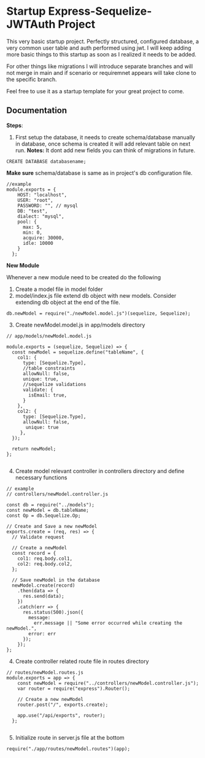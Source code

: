 
# Startup Express-Sequelize-JWTAuth Project

This very basic startup project. Perfectly structured, configured database, a very common user table and auth performed using jwt.
I will keep adding more basic things to this startup as soon as I realized it needs to be added.

For other things like migrations I will introduce separate branches and will not merge in main and if scenario or requiremnet appears will take clone to the specific branch.



Feel free to use it as a startup template for your great project to come.
## Documentation


**Steps**: 
1. First setup the database, it needs to create schema/database manually in database, once schema is created it will add relevant table on next run. 
**Notes:** It dont add new fields you can think of migrations in future.


```
CREATE DATABASE databasename; 
```
**Make sure** schema/database is same as in project's db configuration file.

```
//example
module.exports = {
    HOST: "localhost",
    USER: "root",
    PASSWORD: "", // mysql 
    DB: "test",
    dialect: "mysql",
    pool: {
      max: 5,
      min: 0,
      acquire: 30000,
      idle: 10000
    }
  };
```

**New Module**

Whenever a new module need to be created do the following
1. Create a model file in model folder
2. model/index.js file extend db object with new models. Consider extending db object at the end of the file.
```
db.newModel = require("./newModel.model.js")(sequelize, Sequelize);
```
3. Create newModel.model.js in app/models directory
```
// app/models/newModel.model.js

module.exports = (sequelize, Sequelize) => {
  const newModel = sequelize.define("tableName", {
    col1: {
      type: [Sequelize.Type],
      //table constraints
      allowNull: false,
      unique: true,
      //sequelize validations
      validate: {
        isEmail: true,
      }
    },
    col2: {
      type: [Sequelize.Type],
      allowNull: false,
       unique: true
     },
  });

  return newModel;
};


```
4. Create model relevant controller in controllers directory and define necessary functions
```
// example
// controllers/newModel.controller.js

const db = require("../models");
const newModel = db.tableName;
const Op = db.Sequelize.Op;

// Create and Save a new newModel
exports.create = (req, res) => {
  // Validate request

  // Create a newModel
  const record = {
    col1: req.body.col1,
    col2: req.body.col2,
  };

  // Save newModel in the database
  newModel.create(record)
    .then(data => {
      res.send(data);
    })
    .catch(err => {
      res.status(500).json({
        message:
          err.message || "Some error occurred while creating the newModel.",
        error: err
      });
    });
};
```

4. Create controller related route file in routes directory
```
// routes/newModel.routes.js
module.exports = app => {
    const newModel = require("../controllers/newModel.controller.js");
    var router = require("express").Router();
  
    // Create a new newModel
    router.post("/", exports.create);
  
    app.use("/api/exports", router);
  };
  
```
5. Initialize route in server.js file at the bottom
```
require("./app/routes/newModel.routes")(app);

```
